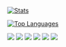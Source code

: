 <p align="left">

<a href="#"><img align="center" src="https://github-readme-stats.vercel.app/api?username=baris-inandi&border_color=444c56&border_radius=6&bg_color=22272E&title_color=539bf5&text_color=cdd9e5&icon_color=EC775C)" alt="Stats" /></a>

<a href="#"><img align="center" src="https://github-readme-stats.vercel.app/api/top-langs/?username=baris-inandi&hide=html,css,jupyter%20notebook,shaderlab,brainfuck,hlsl,asp.net&langs_count=6&border_color=444c56&border_radius=6&bg_color=22272E&title_color=539bf5&text_color=cdd9e5&icon_color=EC775C&layout=compact" alt="Top Languages" /></a>

<a href='https://developer.mozilla.org/en-US/docs/Web/JavaScript' target="_blank"><img src="https://img.shields.io/badge/javascript%20-%23323330.svg?&style=for-the-badge&logo=javascript&logoColor=%23F7DF1E"/></a>
<a href='https://python.org' target="_blank"><img src="https://img.shields.io/badge/python%20-%23356fa0.svg?&style=for-the-badge&logo=python&logoColor=white"/></a>
<a href='https://www.rust-lang.org/' target="_blank"><img src="https://img.shields.io/badge/-Rust-ef4a00?style=for-the-badge&logo=rust&logoColor=ffffff"/></a>
<a href='https://go.dev' target="_blank"><img src="https://img.shields.io/badge/go-%2300ADD8.svg?&style=for-the-badge&logo=go&logoColor=white"/></a>
<a href='https://soliditylang.org/' target="_blank"><img src="https://img.shields.io/badge/-solidity-627eea?style=for-the-badge&logo=solidity&logoColor=ffffff"/></a>
<a href='https://kotlinlang.org/' target="_blank"><img src="https://img.shields.io/badge/kotlin-%238052FF.svg?&style=for-the-badge&logo=kotlin&logoColor=white"/></a>
